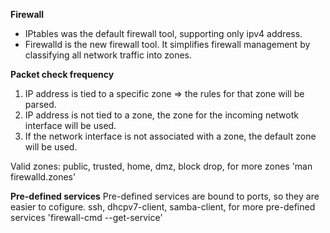 **Firewall**

 * IPtables was the default firewall tool, supporting only ipv4 address.
 * Firewalld is the new firewall tool. It simplifies firewall management by classifying all network traffic into zones.

**Packet check frequency**
1. IP address is tied to a specific zone => the rules for that zone will be parsed.
2. IP address is not tied to a zone, the zone for the incoming netwotk interface will be used.
3. If the network interface is not associated with a zone, the default zone will be used.

Valid zones: public, trusted, home, dmz, block drop, for more zones 'man firewalld.zones'

**Pre-defined services**
Pre-defined services are bound to ports, so they are easier to cofigure.
ssh, dhcpv7-client, samba-client, for more pre-defined services 'firewall-cmd --get-service'
